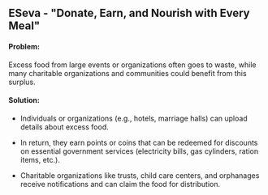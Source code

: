 ## ESeva - "Donate, Earn, and Nourish with Every Meal"
#### Problem: 
Excess food from large events or organizations often goes to waste, while many charitable organizations and communities could benefit from this surplus.

#### Solution: 

- Individuals or organizations (e.g., hotels, marriage halls) can upload details about excess food.

- In return, they earn points or coins that can be redeemed for discounts on essential government services (electricity bills, gas cylinders, ration items, etc.).

- Charitable organizations like trusts, child care centers, and orphanages receive notifications and can claim the food for distribution.

